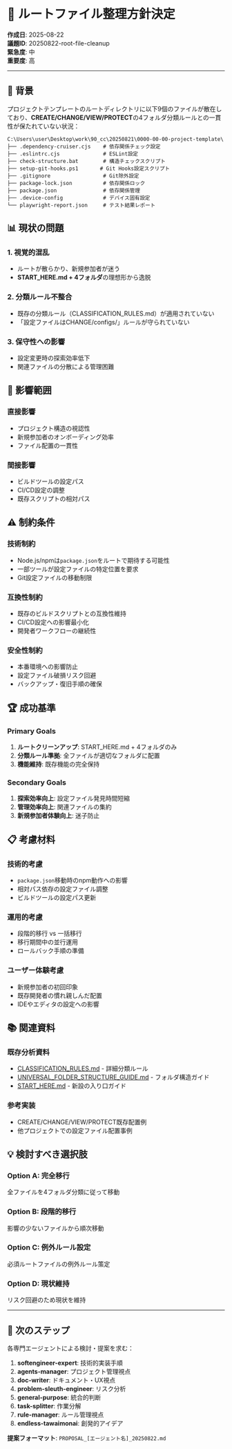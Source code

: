 # 📂 **ルートファイル整理方針決定**

**作成日**: 2025-08-22  
**議題ID**: 20250822-root-file-cleanup  
**緊急度**: 中  
**重要度**: 高  

---

## 🎯 **背景**

プロジェクトテンプレートのルートディレクトリに以下9個のファイルが散在しており、**CREATE/CHANGE/VIEW/PROTECT**の4フォルダ分類ルールとの一貫性が保たれていない状況：

```
C:\Users\user\Desktop\work\90_cc\20250821\0000-00-00-project-template\
├── .dependency-cruiser.cjs    # 依存関係チェック設定
├── .eslintrc.cjs              # ESLint設定
├── check-structure.bat        # 構造チェックスクリプト
├── setup-git-hooks.ps1       # Git Hooks設定スクリプト
├── .gitignore                 # Git除外設定
├── package-lock.json          # 依存関係ロック
├── package.json               # 依存関係管理
├── .device-config             # デバイス固有設定
└── playwright-report.json     # テスト結果レポート
```

## 📊 **現状の問題**

### **1. 視覚的混乱**
- ルートが散らかり、新規参加者が迷う
- **START_HERE.md + 4フォルダ**の理想形から逸脱

### **2. 分類ルール不整合**
- 既存の分類ルール（CLASSIFICATION_RULES.md）が適用されていない
- 「設定ファイルはCHANGE/configs/」ルールが守られていない

### **3. 保守性への影響**
- 設定変更時の探索効率低下
- 関連ファイルの分散による管理困難

## 🎯 **影響範囲**

### **直接影響**
- プロジェクト構造の視認性
- 新規参加者のオンボーディング効率
- ファイル配置の一貫性

### **間接影響**
- ビルドツールの設定パス
- CI/CD設定の調整
- 既存スクリプトの相対パス

## ⚠️ **制約条件**

### **技術制約**
- Node.js/npmは`package.json`をルートで期待する可能性
- 一部ツールが設定ファイルの特定位置を要求
- Git設定ファイルの移動制限

### **互換性制約**
- 既存のビルドスクリプトとの互換性維持
- CI/CD設定への影響最小化
- 開発者ワークフローの継続性

### **安全性制約**
- 本番環境への影響防止
- 設定ファイル破損リスク回避
- バックアップ・復旧手順の確保

## 🏆 **成功基準**

### **Primary Goals**
1. **ルートクリーンアップ**: START_HERE.md + 4フォルダのみ
2. **分類ルール準拠**: 全ファイルが適切なフォルダに配置
3. **機能維持**: 既存機能の完全保持

### **Secondary Goals**
1. **探索効率向上**: 設定ファイル発見時間短縮
2. **管理効率向上**: 関連ファイルの集約
3. **新規参加者体験向上**: 迷子防止

## 📋 **考慮材料**

### **技術的考慮**
- `package.json`移動時のnpm動作への影響
- 相対パス依存の設定ファイル調整
- ビルドツールの設定パス更新

### **運用的考慮**
- 段階的移行 vs 一括移行
- 移行期間中の並行運用
- ロールバック手順の準備

### **ユーザー体験考慮**
- 新規参加者の初回印象
- 既存開発者の慣れ親しんだ配置
- IDEやエディタの設定への影響

## 📚 **関連資料**

### **既存分析資料**
- [CLASSIFICATION_RULES.md](./CLASSIFICATION_RULES.md) - 詳細分類ルール
- [UNIVERSAL_FOLDER_STRUCTURE_GUIDE.md](../../docs/guides/UNIVERSAL_FOLDER_STRUCTURE_GUIDE.md) - フォルダ構造ガイド
- [START_HERE.md](../../../START_HERE.md) - 新設の入り口ガイド

### **参考実装**
- CREATE/CHANGE/VIEW/PROTECT既存配置例
- 他プロジェクトでの設定ファイル配置事例

## 💡 **検討すべき選択肢**

### **Option A: 完全移行**
全ファイルを4フォルダ分類に従って移動

### **Option B: 段階的移行**
影響の少ないファイルから順次移動

### **Option C: 例外ルール設定**
必須ルートファイルの例外ルール策定

### **Option D: 現状維持**
リスク回避のため現状を維持

---

## 🚀 **次のステップ**

各専門エージェントによる検討・提案を求む：

1. **softengineer-expert**: 技術的実装手順
2. **agents-manager**: プロジェクト管理視点
3. **doc-writer**: ドキュメント・UX視点  
4. **problem-sleuth-engineer**: リスク分析
5. **general-purpose**: 統合的判断
6. **task-splitter**: 作業分解
7. **rule-manager**: ルール管理視点
8. **endless-tawaimonai**: 創発的アイデア

**提案フォーマット**: `PROPOSAL_[エージェント名]_20250822.md`
